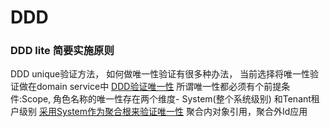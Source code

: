 # DDD

### DDD lite 简要实施原则
DDD unique验证方法， 如何做唯一性验证有很多种办法， 当前选择将唯一性验证做在domain service中 [DDD验证唯一性](https://github.com/ardalis/DDD-NoDuplicates)
所谓唯一性都必须有个前提条件:Scope, 角色名称的唯一性存在两个维度- System(整个系统级别)
和Tenant租户级别 [采用System作为聚合根来验证唯一性](https://stackoverflow.com/questions/2916899/how-to-handle-set-based-consistency-validation-in-cqrs)
聚合内对象引用，聚合外Id应用

